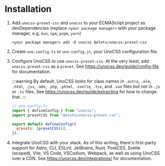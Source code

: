 
# Installation

1. Add `unocss-preset-css` and `unocss` to your ECMAScript project as devDependencies (replace `<your package manager>` with your package manager, e.g. `bun`, `npm`, `pnpm`, `yarn`)

    ```shell
    <your package manager> add -D unocss @olets/unocss-preset-css
    ```

1. Create `uno.config.ts` or `uno.config.js`, your UnoCSS configuration file.

1. Configure UnoCSS to use `unocss-preset-css`. At the very least, add `unocss-preset-css` as a `preset`. See https://unocss.dev/guide/config-file for documentation.

    :::warning
    By default, UnoCSS looks for class names in `.astro`, `.elm`, `.html`, `.jsx`, `.mdx`, `.php`, `.phtml`, `.svelte`, `.tsx`, and `.vue` files _but not_ in `.js` or `.ts` files. See https://unocss.dev/guide/extracting for how to change that.
    :::

    ```js
    // uno.config.ts
    import { defineConfig } from "unocss";
    import presetCSS from "@olets/unocss-preset-css";

    export default defineConfig({
      presets: [presetCSS()],
    });
    ```

1. Integrate UnoCSS with your stack. As of this writing, there's first-party support for Astro, CLI, ESLint, JetBrains, Nuxt, PostCSS, Svelte (scoped), Vite, VS Code, VSCodium, Webpack, as well as using UnoCSS over a CDN. See https://unocss.dev/integrations/ for documentation.

